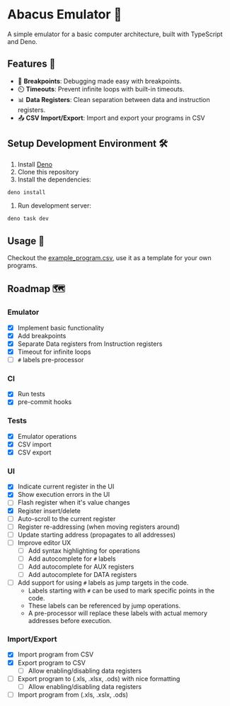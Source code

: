 # Abacus Emulator 🧮

A simple emulator for a basic computer architecture, built with TypeScript and
Deno.

## Features 🎉

- 🛑 **Breakpoints**: Debugging made easy with breakpoints.
- ⏲️ **Timeouts**: Prevent infinite loops with built-in timeouts.
- 📊 **Data Registers**: Clean separation between data and instruction
    registers.
- 📤 **CSV Import/Export**: Import and export your programs in CSV

<!-- - 🏷️ **Label Support**: Support for `#`
labels as jump targets in your code. -->

<!-- - 🌈 **Editor Enhancements**: Syntax highlighting
and autocomplete for operations, labels, AUX, and DATA registers. -->

<!-- - 📤 **Spreadsheet Import/Export**:
Import/Export your programs from/to .csv, .xls, .xlsx, .ods -->

## Setup Development Environment 🛠️

1. Install [Deno](https://deno.land/manual/getting_started/installation)
1. Clone this repository
1. Install the dependencies:

```bash
deno install
```

1. Run development server:

```bash
deno task dev
```

## Usage 🚀

Checkout the [example_program.csv](test/fixtures/example_program.csv), use it as
a template for your own programs.

## Roadmap 🗺️

### Emulator

- [x] Implement basic functionality
- [x] Add breakpoints
- [x] Separate Data registers from Instruction registers
- [x] Timeout for infinite loops
- [ ] `#` labels pre-processor

### CI

- [x] Run tests
- [x] pre-commit hooks

### Tests

- [x] Emulator operations
- [x] CSV import
- [x] CSV export

### UI

- [x] Indicate current register in the UI
- [x] Show execution errors in the UI
- [ ] Flash register when it's value changes
- [x] Register insert/delete
- [ ] Auto-scroll to the current register
- [ ] Register re-addressing (when moving registers around)
- [ ] Update starting address (propagates to all addresses)
- [ ] Improve editor UX
    - [ ] Add syntax highlighting for operations
    - [ ] Add autocomplete for `#` labels
    - [ ] Add autocomplete for AUX registers
    - [ ] Add autocomplete for DATA registers
- [ ] Add support for using `#` labels as jump targets in the code.
    - Labels starting with `#` can be used to mark specific points in the code.
    - These labels can be referenced by jump operations.
    - A pre-processor will replace these labels with actual memory addresses
        before execution.

### Import/Export

- [x] Import program from CSV
- [x] Export program to CSV
    - [ ] Allow enabling/disabling data registers
- [ ] Export program to (.xls, .xlsx, .ods) with nice formatting
    - [ ] Allow enabling/disabling data registers
- [ ] Import program from (.xls, .xslx, .ods)
